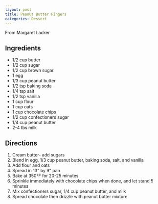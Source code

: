 ```yaml
---
layout: post
title: Peanut Butter Fingers
categories: Dessert
---
```


From Margaret Lacker

## Ingredients 

- 1/2 cup butter
- 1/2 cup sugar
- 1/2 cup brown sugar
- 1 egg
- 1/3 cup peanut butter
- 1/2 tsp baking soda
- 1/4 tsp salt
- 1/2 tsp vanilla
- 1 cup flour
- 1 cup oats
- 1 cup chocolate chips
- 1/2 cup confectioners sugar
- 1/4 cup peanut butter
- 2-4 tbs milk

## Directions

1. Cream butter- add sugars
2. Blend in egg, 1/3 cup peanut butter, baking soda, salt, and vanilla
3. Add flour and oats
4. Spread in 13" by 9" pan
5. Bake at 350&deg;F for 20-25 minutes
6. Sprinkle immediately with chocolate chips when done, and let stand 5 minutes
7. Mix confectioners sugar, 1/4 cup peanut butter, and milk
8. Spread chocolate then drizzle with peanut butter mixture









